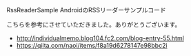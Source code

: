 RssReaderSample
AndroidのRSSリーダーサンプルコード

こちらを参考にさせていただきました。ありがとうございます。
- http://individualmemo.blog104.fc2.com/blog-entry-55.html
- https://qiita.com/naoi/items/f8a19d6278147e98bbc2i
